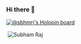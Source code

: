 ### Hi there 👋

<!--
**sbhmrj/sbhmrj** is a ✨ _special_ ✨ repository because its `README.md` (this file) appears on your GitHub profile.

Here are some ideas to get you started:

- 🔭 I’m currently working on ...
- 🌱 I’m currently learning ...
- 👯 I’m looking to collaborate on ...
- 🤔 I’m looking for help with ...
- 💬 Ask me about ...
- 📫 How to reach me: ...
- 😄 Pronouns: ...
- ⚡ Fun fact: ...
-->


[![@sbhmrj's Holopin board](https://holopin.me/sbhmrj)](https://holopin.io/@sbhmrj)

<p>&nbsp;<img align="center" src="https://github-readme-stats.vercel.app/api?username=sbhmrj&show_icons=true&locale=en" alt="Subham Raj" /></p>
